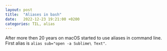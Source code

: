 ```yaml
---
layout: post
title:  "Aliases in bash"
date:   2022-12-23 19:21:00 +0200
categories: TIL, alias
---
```

After more then 20 years on macOS started to use aliases in command line. First alias is `alias sub="open -a Sublime\ Text"`.
